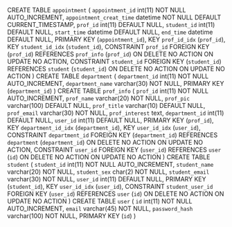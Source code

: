 CREATE TABLE `appointment` (
  `appointment_id` int(11) NOT NULL AUTO_INCREMENT,
  `appointment_creat_time` datetime NOT NULL DEFAULT CURRENT_TIMESTAMP,
  `prof_id` int(11) DEFAULT NULL,
  `student_id` int(11) DEFAULT NULL,
  `start_time` datetime DEFAULT NULL,
  `end_time` datetime DEFAULT NULL,
  PRIMARY KEY (`appointment_id`),
  KEY `prof_id_idx` (`prof_id`),
  KEY `student_id_idx` (`student_id`),
  CONSTRAINT `prof_id` FOREIGN KEY (`prof_id`) REFERENCES `prof_info` (`prof_id`) ON DELETE NO ACTION ON UPDATE NO ACTION,
  CONSTRAINT `student_id` FOREIGN KEY (`student_id`) REFERENCES `student` (`student_id`) ON DELETE NO ACTION ON UPDATE NO ACTION
)
CREATE TABLE `department` (
  `department_id` int(11) NOT NULL AUTO_INCREMENT,
  `department_name` varchar(30) NOT NULL,
  PRIMARY KEY (`department_id`)
)
CREATE TABLE `prof_info` (
  `prof_id` int(11) NOT NULL AUTO_INCREMENT,
  `prof_name` varchar(20) NOT NULL,
  `prof_pic` varchar(100) DEFAULT NULL,
  `prof_title` varchar(10) DEFAULT NULL,
  `prof_email` varchar(30) NOT NULL,
  `prof_interest` text,
  `department_id` int(11) DEFAULT NULL,
  `user_id` int(11) DEFAULT NULL,
  PRIMARY KEY (`prof_id`),
  KEY `department_id_idx` (`department_id`),
  KEY `user_id_idx` (`user_id`),
  CONSTRAINT `department_id` FOREIGN KEY (`department_id`) REFERENCES `department` (`department_id`) ON DELETE NO ACTION ON UPDATE NO ACTION,
  CONSTRAINT `user_id` FOREIGN KEY (`user_id`) REFERENCES `user` (`id`) ON DELETE NO ACTION ON UPDATE NO ACTION
)
CREATE TABLE `student` (
  `student_id` int(11) NOT NULL AUTO_INCREMENT,
  `student_name` varchar(20) NOT NULL,
  `student_sex` char(2) NOT NULL,
  `student_email` varchar(30) NOT NULL,
  `user_id` int(11) DEFAULT NULL,
  PRIMARY KEY (`student_id`),
  KEY `user_id_idx` (`user_id`),
  CONSTRAINT `student_user_id` FOREIGN KEY (`user_id`) REFERENCES `user` (`id`) ON DELETE NO ACTION ON UPDATE NO ACTION
)
CREATE TABLE `user` (
  `id` int(11) NOT NULL AUTO_INCREMENT,
  `email` varchar(45) NOT NULL,
  `password_hash` varchar(100) NOT NULL,
  PRIMARY KEY (`id`)
)